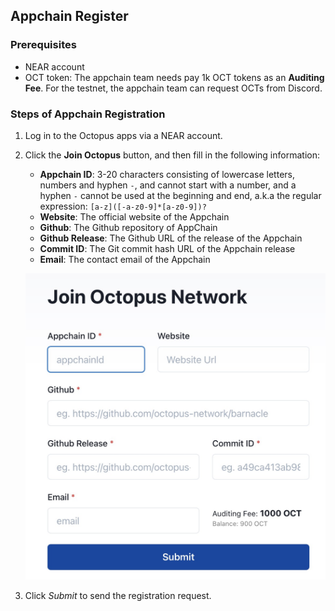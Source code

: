 ## Appchain Register

### Prerequisites

* NEAR account
* OCT token: The appchain team needs pay 1k OCT tokens as an **Auditing Fee**. For the testnet, the appchain team can request OCTs from Discord.

### Steps of Appchain Registration

1. Log in to the Octopus apps via a NEAR account.
2. Click the **Join Octopus** button, and then fill in the following information:
    * **Appchain ID**: 3-20 characters consisting of lowercase letters, numbers and hyphen `-`, and cannot start with a number, and a hyphen `-` cannot be used at the beginning and end, a.k.a the regular expression: `[a-z]([-a-z0-9]*[a-z0-9])?` 
    * **Website**: The official website of the Appchain
    * **Github**: The Github repository of AppChain
    * **Github Release**: The Github URL of the release of the Appchain
    * **Commit ID**: The Git commit hash URL of the Appchain release
    * **Email**: The contact email of the Appchain

   ![Register Screenshot](./register.png)

3. Click *Submit* to send the registration request.
